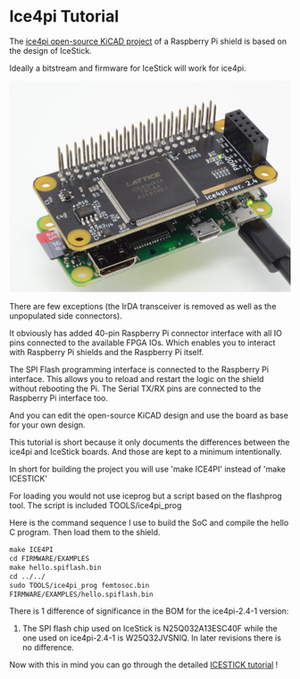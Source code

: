 Ice4pi Tutorial
=================


The [ice4pi open-source KiCAD project]([https://github.com/lightside-instruments/ice4pi]) of a Raspberry Pi shield is based on the design of IceStick.

Ideally a bitstream and firmware for IceStick will work for ice4pi.

![](Images/ice4pi.jpg)

There are few exceptions (the IrDA transceiver is removed as well as the unpopulated side connectors).

It obviously has added 40-pin Raspberry Pi connector interface with all IO pins connected to the available FPGA IOs. Which enables you to interact with Raspberry Pi shields and the Raspberry Pi itself.

The SPI Flash programming interface is connected to the Raspberry Pi interface. This allows you to reload and restart the logic on the shield without rebooting the Pi.
The Serial TX/RX pins are connected to the Raspberry Pi interface too.

And you can edit the open-source KiCAD design and use the board as base for your own design.

This tutorial is short because it only documents the differences between the ice4pi and IceStick boards.
And those are kept to a minimum intentionally.

In short for building the project you will use 'make ICE4PI'
instead of 'make ICESTICK'

For loading you would not use iceprog but a script based on the flashprog tool. The script is included TOOLS/ice4pi_prog

Here is the command sequence I use to build the SoC
and compile the hello C program. Then load them
to the shield.

```
make ICE4PI
cd FIRMWARE/EXAMPLES
make hello.spiflash.bin
cd ../../
sudo TOOLS/ice4pi_prog femtosoc.bin FIRMWARE/EXAMPLES/hello.spiflash.bin
```

There is 1 difference of significance in the BOM for the ice4pi-2.4-1 version:

1. The SPI flash chip used on IceStick is N25Q032A13ESC40F while the one used
on ice4pi-2.4-1 is W25Q32JVSNIQ. In later revisions there is no difference.


Now with this in mind you can go through the detailed [ICESTICK tutorial](ICESTICK.md) !
